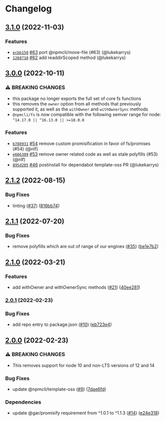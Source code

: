 # Changelog

## [3.1.0](https://github.com/npm/fs/compare/v3.0.0...v3.1.0) (2022-11-03)

### Features

* [`ecbb150`](https://github.com/npm/fs/commit/ecbb1507e0f6af546c17719426807ec3716c5b54) [#63](https://github.com/npm/fs/pull/63) port @npmcli/move-file (#63) (@lukekarrys)
* [`1268710`](https://github.com/npm/fs/commit/126871003bd0fcf615ac15621b11fec03e76ed2d) [#62](https://github.com/npm/fs/pull/62) add readdirScoped method (@lukekarrys)

## [3.0.0](https://github.com/npm/fs/compare/v2.1.2...v3.0.0) (2022-10-11)

### ⚠️ BREAKING CHANGES

* this package no longer exports the full set of core fs functions
* this removes the `owner` option from all methods that previously supported it, as well as the `withOwner` and `withOwnerSync` methods
* `@npmcli/fs` is now compatible with the following semver range for node: `^14.17.0 || ^16.13.0 || >=18.0.0`

### Features

* [`b788931`](https://github.com/npm/fs/commit/b78893107ae447c4ac65182aef24d9f39a46cd45) [#54](https://github.com/npm/fs/pull/54) remove custom promisification in favor of fs/promises (#54) (@nlf)
* [`e666309`](https://github.com/npm/fs/commit/e66630906e0796fe0cd5fdda970f1be30243fb1c) [#53](https://github.com/npm/fs/pull/53) remove owner related code as well as stale polyfills (#53) (@nlf)
* [`895d205`](https://github.com/npm/fs/commit/895d205502851ce1707b3ed0c1935e414c10be6b) [#46](https://github.com/npm/fs/pull/46) postinstall for dependabot template-oss PR (@lukekarrys)

## [2.1.2](https://github.com/npm/fs/compare/v2.1.1...v2.1.2) (2022-08-15)


### Bug Fixes

* linting ([#37](https://github.com/npm/fs/issues/37)) ([816bb74](https://github.com/npm/fs/commit/816bb74233cb029188e5236deea4dc58fbb70a94))

## [2.1.1](https://github.com/npm/fs/compare/v2.1.0...v2.1.1) (2022-07-20)


### Bug Fixes

* remove polyfills which are out of range of our engines ([#35](https://github.com/npm/fs/issues/35)) ([be1e7b2](https://github.com/npm/fs/commit/be1e7b262de3e1cf6b2803173094c73676446fd7))

## [2.1.0](https://www.github.com/npm/fs/compare/v2.0.1...v2.1.0) (2022-03-21)


### Features

* add withOwner and withOwnerSync methods ([#21](https://www.github.com/npm/fs/issues/21)) ([40ee281](https://www.github.com/npm/fs/commit/40ee28171138070fc28914689a190bf0727af555))

### [2.0.1](https://www.github.com/npm/fs/compare/v2.0.0...v2.0.1) (2022-02-23)


### Bug Fixes

* add repo entry to package.json ([#10](https://www.github.com/npm/fs/issues/10)) ([eb723e4](https://www.github.com/npm/fs/commit/eb723e44cbddd1d5c568fdfb1297a18672c41085))

## [2.0.0](https://www.github.com/npm/fs/compare/v1.1.1...v2.0.0) (2022-02-23)


### ⚠ BREAKING CHANGES

* This removes support for node 10 and non-LTS versions of 12 and 14

### Bug Fixes

* update @npmcli/template-oss ([#9](https://www.github.com/npm/fs/issues/9)) ([7dae6fd](https://www.github.com/npm/fs/commit/7dae6fdf461a1fff7c38943feb3b43315a25c5e3))


### Dependencies

* update @gar/promisify requirement from ^1.0.1 to ^1.1.3 ([#14](https://www.github.com/npm/fs/issues/14)) ([e24e318](https://www.github.com/npm/fs/commit/e24e318fc024255923e5821cd19c817c9eec73b5))
